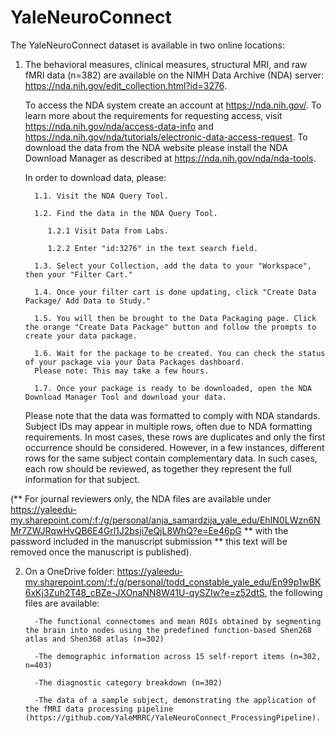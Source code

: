 # YaleNeuroConnect

The YaleNeuroConnect dataset is available in two online locations: 

1) The behavioral measures, clinical measures, structural MRI, and raw fMRI data (n=382) are available on the NIMH Data Archive (NDA) server: https://nda.nih.gov/edit_collection.html?id=3276.

   To access the NDA system create an account at https://nda.nih.gov/. To learn more about the requirements for requesting access, visit https://nda.nih.gov/nda/access-data-info and https://nda.nih.gov/nda/tutorials/electronic-data-access-request. To download the data from the NDA website please install the NDA Download Manager as described at https://nda.nih.gov/nda/nda-tools.

   In order to download data, please:

         1.1. Visit the NDA Query Tool.

         1.2. Find the data in the NDA Query Tool.

            1.2.1 Visit Data from Labs.
   
            1.2.2 Enter "id:3276" in the text search field.
   
         1.3. Select your Collection, add the data to your "Workspace", then your "Filter Cart."

         1.4. Once your filter cart is done updating, click "Create Data Package/ Add Data to Study."

         1.5. You will then be brought to the Data Packaging page. Click the orange "Create Data Package" button and follow the prompts to create your data package.

         1.6. Wait for the package to be created. You can check the status of your package via your Data Packages dashboard.
         Please note: This may take a few hours. 
   
         1.7. Once your package is ready to be downloaded, open the NDA Download Manager Tool and download your data.

   Please note that the data was formatted to comply with NDA standards. Subject IDs may appear in multiple rows, often due to NDA formatting requirements. In most cases, these rows are duplicates and only the first occurrence should be considered. However, in a few instances, different rows for the same subject contain complementary data. In such cases, each row should be reviewed, as together they represent the full information for that subject.

(** For journal reviewers only, the NDA files are available under https://yaleedu-my.sharepoint.com/:f:/g/personal/anja_samardzija_yale_edu/EhIN0LWzn6NMr7ZWJRqwHvQB6E4Grl1J2bsji7eQjL8WhQ?e=Ee46pG ** with the password included in the manuscript submission ** this text will be removed once the manuscript is published). 


2) On a OneDrive folder: https://yaleedu-my.sharepoint.com/:f:/g/personal/todd_constable_yale_edu/En99p1wBK6xKj3Zuh2T48_cBZe-JXOnaNN8W41U-qySZIw?e=z52dtS, the following files are available:
   
         -The functional connectomes and mean ROIs obtained by segmenting the brain into nodes using the predefined function-based Shen268 atlas and Shen368 atlas (n=302)
   
         -The demographic information across 15 self-report items (n=302, n=403)
   
         -The diagnostic category breakdown (n=302)
   
         -The data of a sample subject, demonstrating the application of the fMRI data processing pipeline (https://github.com/YaleMRRC/YaleNeuroConnect_ProcessingPipeline).







